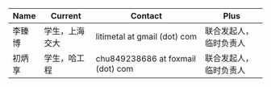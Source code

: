 |Name | Current | Contact |Plus|
|--------|----------|----------|-------|
|李臻博| 学生，上海交大|litimetal at gmail (dot) com|联合发起人，临时负责人
|初炳享| 学生，哈工程|chu849238686 at foxmail (dot) com|联合发起人，临时负责人
